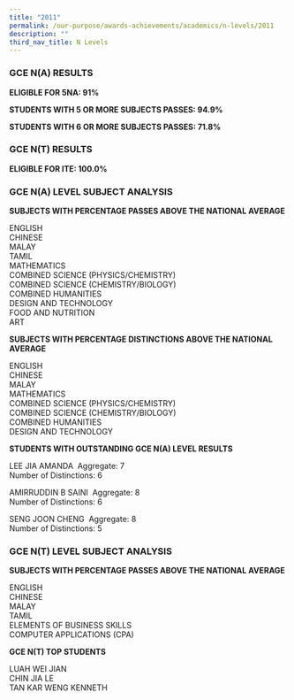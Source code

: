 ```yaml
---
title: "2011"
permalink: /our-purpose/awards-achievements/academics/n-levels/2011
description: ""
third_nav_title: N Levels
---
```

### GCE N(A) RESULTS

**ELIGIBLE FOR 5NA: 91%**

**STUDENTS WITH 5 OR MORE SUBJECTS PASSES: 94.9%**

**STUDENTS WITH 6 OR MORE SUBJECTS PASSES: 71.8%**

### GCE N(T) RESULTS

**ELIGIBLE FOR ITE: 100.0%**

### GCE N(A) LEVEL SUBJECT ANALYSIS

**SUBJECTS WITH PERCENTAGE PASSES ABOVE THE NATIONAL AVERAGE**

ENGLISH <br>
CHINESE<br>
MALAY<br>
TAMIL<br>
MATHEMATICS<br>
COMBINED SCIENCE (PHYSICS/CHEMISTRY) <br>
COMBINED SCIENCE (CHEMISTRY/BIOLOGY) <br>
COMBINED HUMANITIES<br>
DESIGN AND TECHNOLOGY<br>
FOOD AND NUTRITION<br>
ART

**SUBJECTS WITH PERCENTAGE DISTINCTIONS ABOVE THE NATIONAL AVERAGE**

ENGLISH <br>
CHINESE <br>
MALAY <br>
MATHEMATICS <br>
COMBINED SCIENCE (PHYSICS/CHEMISTRY) <br>
COMBINED SCIENCE (CHEMISTRY/BIOLOGY) <br>
COMBINED HUMANITIES <br>
DESIGN AND TECHNOLOGY

**STUDENTS WITH OUTSTANDING GCE N(A) LEVEL RESULTS** 

LEE JIA AMANDA  Aggregate: 7<br>
Number of Distinctions: 6

AMIRRUDDIN B SAINI  Aggregate: 8<br>
Number of Distinctions: 6

SENG JOON CHENG  Aggregate: 8<br>
Number of Distinctions: 5

### GCE N(T) LEVEL SUBJECT ANALYSIS

**SUBJECTS WITH PERCENTAGE PASSES ABOVE THE NATIONAL AVERAGE**

ENGLISH<br>
CHINESE <br>
MALAY<br>
TAMIL<br>
ELEMENTS OF BUSINESS SKILLS <br>
COMPUTER APPLICATIONS (CPA)

**GCE N(T) TOP STUDENTS**

LUAH WEI JIAN<br>
CHIN JIA LE<br>
TAN KAR WENG KENNETH